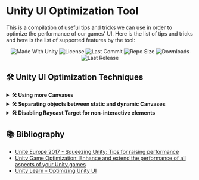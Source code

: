 # Unity UI Optimization Tool
This is a compilation of useful tips and tricks we can use in order to optimize the performance of our games' UI.
Here is the list of tips and tricks and here is the list of supported features by the tool:

<p align="center">
  <a>
    <img alt="Made With Unity" src="https://img.shields.io/badge/made%20with-Unity-57b9d3.svg?logo=Unity">
  </a>
  <a>
    <img alt="License" src="https://img.shields.io/github/license/JoanStinson/UnityUIOptimizationTool?logo=github">
  </a>
  <a>
    <img alt="Last Commit" src="https://img.shields.io/github/last-commit/JoanStinson/UnityUIOptimizationTool?logo=Mapbox&color=orange">
  </a>
  <a>
    <img alt="Repo Size" src="https://img.shields.io/github/repo-size/JoanStinson/UnityUIOptimizationTool?logo=VirtualBox">
  </a>
  <a>
    <img alt="Downloads" src="https://img.shields.io/github/downloads/JoanStinson/UnityUIOptimizationTool/total?color=brightgreen">
  </a>
  <a>
    <img alt="Last Release" src="https://img.shields.io/github/v/release/JoanStinson/UnityUIOptimizationTool?include_prereleases&logo=Dropbox&color=yellow">
  </a>
</p>

## 🛠️ Unity UI Optimization Techniques
<details>
   <summary><b>🛠️ Using more Canvases</b></summary>
  
   ### Using more Canvases
   Every time a single UI element inside a Canvas changes (e.g. change 1 Text or Image), the whole Canvas has to generate the meshes and draw them all
over again (very costly).
</details>

<details>
   <summary><b>🛠️ Separating objects between static and dynamic Canvases</b></summary>
  
   ### Separating objects between static and dynamic Canvases
   * <b>Static Canvas</b>: contains UI elements that are <b>never</b> going to <b>change</b>; good examples of these are background images, labels, and so on.
   * <b>Incidental Dynamic Canvas</b>: contains UI elements that only <b>change in response</b> to something, such as a UI button press or hover action.
   * <b>Continuous Dynamic Canvas</b>: contains UI elements that <b>change regularly</b>, such as animated elements.
</details>

<details>
   <summary><b>🛠️ Disabling Raycast Target for non-interactive elements</b></summary>
  
   ### Disabling Raycast Target for non-interactive elements
   For all <b><i>Image</i></b> components that are not part of a <b><i>Button</i></b>, disable the <b><i>Raycast Target</i></b> (basically disable it in all images except for buttons).
Each time there is a UI input (click, tap, scroll, etc.) Unity's <i>GraphicsRaycaster</i> iterates over all the <i>Raycast Targets</i> in the scene, so the less we have the
more processing we save.
</details>

## 📚 Bibliography
* [Unite Europe 2017 - Squeezing Unity: Tips for raising performance](https://youtu.be/_wxitgdx-UI?t=1426)
* [Unity Game Optimization: Enhance and extend the performance of all aspects of your Unity games](https://www.amazon.com/Unity-Game-Optimization-Enhance-performance/dp/1838556516)
* [Unity Learn - Optimizing Unity UI](https://learn.unity.com/tutorial/optimizing-unity-ui)
